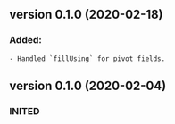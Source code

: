 version 0.1.0 (2020-02-18)
-----------------------------  
### Added:
	- Handled `fillUsing` for pivot fields. 

version 0.1.0 (2020-02-04)
-----------------------------  
### INITED